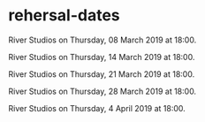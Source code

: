 # rehersal-dates

River Studios on Thursday, 08 March 2019 at 18:00.

River Studios on Thursday, 14 March 2019 at 18:00.

River Studios on Thursday, 21 March 2019 at 18:00.

River Studios on Thursday, 28 March 2019 at 18:00.

River Studios on Thursday, 4 April 2019 at 18:00.
